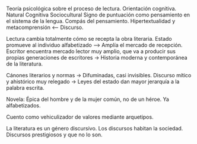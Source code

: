 Teoría psicológica sobre el proceso de lectura.
Orientación cognitiva.
Natural
Cognitiva
Sociocultural
Signo de puntuación como pensamiento en el sistema de la lengua.
Compás del pensamiento.
Hipertextualidad y metacomprensión <-- Discurso.

Lectura cambia totalmente cómo se recepta la obra literaria.
Estado promueve al individuo alfabetizado --> Amplía el mercado de recepción.
Escritor encuentra mercado lector muy amplio, que va a producir sus propias generaciones de escritores -> Historia moderna y contemporánea de la literatura.

Cánones literarios y normas -> Difuminadas, casi invisibles.
Discurso mítico y ahistórico muy relegado -> Leyes del estado dan mayor jerarquía a la palabra escrita.

Novela: Épica del hombre y de la mujer común, no de un héroe.
Ya alfabetizados.

Cuento como vehiculizador de valores mediante arquetipos.

La literatura es un género discursivo.
Los discursos habitan la sociedad.
Discursos prestigiosos y que no lo son.